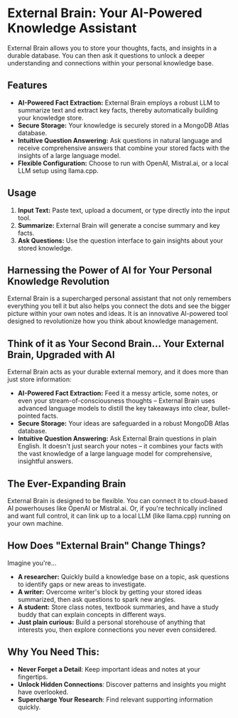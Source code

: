 # **External Brain: Your AI-Powered Knowledge Assistant**

External Brain allows you to store your thoughts, facts, and insights in a durable database. You can then ask it questions to unlock a deeper understanding and connections within your personal knowledge base.

## **Features**

- **AI-Powered Fact Extraction:** External Brain employs a robust LLM to summarize text and extract key facts, thereby automatically building your knowledge store.
- **Secure Storage:** Your knowledge is securely stored in a MongoDB Atlas database.
- **Intuitive Question Answering:** Ask questions in natural language and receive comprehensive answers that combine your stored facts with the insights of a large language model.
- **Flexible Configuration:** Choose to run with OpenAI, Mistral.ai, or a local LLM setup using llama.cpp.

## **Usage**

1. **Input Text:** Paste text, upload a document, or type directly into the input tool.
2. **Summarize:** External Brain will generate a concise summary and key facts.
3. **Ask Questions:** Use the question interface to gain insights about your stored knowledge.

## **Harnessing the Power of AI for Your Personal Knowledge Revolution**

External Brain is a supercharged personal assistant that not only remembers everything you tell it but also helps you connect the dots and see the bigger picture within your own notes and ideas. It is an innovative AI-powered tool designed to revolutionize how you think about knowledge management.

## **Think of it as Your Second Brain... Your External Brain, Upgraded with AI**

External Brain acts as your durable external memory, and it does more than just store information:

- **AI-Powered Fact Extraction:** Feed it a messy article, some notes, or even your stream-of-consciousness thoughts – External Brain uses advanced language models to distill the key takeaways into clear, bullet-pointed facts.
- **Secure Storage:** Your ideas are safeguarded in a robust MongoDB Atlas database.  
- **Intuitive Question Answering:** Ask External Brain questions in plain English. It doesn't just search your notes – it combines your facts with the vast knowledge of a large language model for comprehensive, insightful answers.

## **The Ever-Expanding Brain**

External Brain is designed to be flexible. You can connect it to cloud-based AI powerhouses like OpenAI or Mistral.ai. Or, if you're technically inclined and want full control, it can link up to a local LLM (like llama.cpp) running on your own machine.

## **How Does "External Brain" Change Things?**

Imagine you're...

- **A researcher:** Quickly build a knowledge base on a topic, ask questions to identify gaps or new areas to investigate.
- **A writer:** Overcome writer's block by getting your stored ideas summarized, then ask questions to spark new angles.
- **A student:** Store class notes, textbook summaries, and have a study buddy that can explain concepts in different ways.
- **Just plain curious:** Build a personal storehouse of anything that interests you, then explore connections you never even considered.

## **Why You Need This:**

- **Never Forget a Detail**: Keep important ideas and notes at your fingertips.
- **Unlock Hidden Connections**: Discover patterns and insights you might have overlooked.
- **Supercharge Your Research**: Find relevant supporting information quickly.
